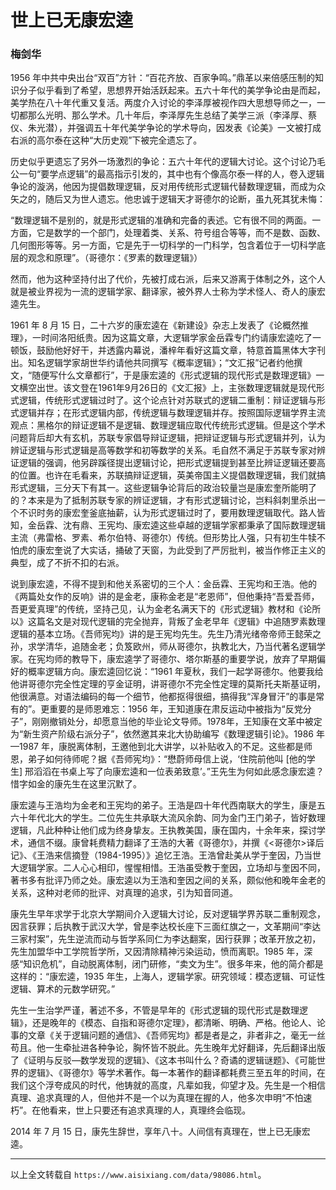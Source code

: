 # 世上已无康宏逵

### 梅剑华

1956 年中共中央出台“双百”方针：“百花齐放、百家争鸣。”鼎革以来倍感压制的知识分子似乎看到了希望，思想界开始活跃起来。五六十年代的美学争论由是而起，美学热在八十年代重又复活。两度介入讨论的李泽厚被视作四大思想导师之一，一切都那么光明、那么学术。几十年后，李泽厚先生总结了美学三派（李泽厚、蔡仪、朱光潜），并强调五十年代美学争论的学术导向，因发表《论美》一文被打成右派的高尔泰在这种“大历史观”下被完全遗忘了。

历史似乎更遗忘了另外一场激烈的争论：五六十年代的逻辑大讨论。这个讨论乃毛公一句“要学点逻辑”的最高指示引发的，其中也有个像高尔泰一样的人，卷入逻辑争论的漩涡，他因为提倡数理逻辑，反对用传统形式逻辑代替数理逻辑，而成为众矢之的，随后又为世人遗忘。他忠诚于逻辑天才哥德尔的论断，虽九死其犹未悔：

“数理逻辑不是别的，就是形式逻辑的准确和完备的表述。它有很不同的两面。一方面，它是数学的一个部门，处理着类、关系、符号组合等等，而不是数、函数、几何图形等等。另一方面，它是先于一切科学的一门科学，包含着位于一切科学底层的观念和原理”。（哥德尔：《罗素的数理逻辑》）

然而，他为这种坚持付出了代价，先被打成右派，后来又游离于体制之外，这个人就是被业界视为一流的逻辑学家、翻译家，被外界人士称为学术怪人、奇人的康宏逵先生。

1961 年 8 月 15 日，二十六岁的康宏逵在《新建设》杂志上发表了《论概然推理》，一时间洛阳纸贵。因为这篇文章，大逻辑学家金岳霖专门约请康宏逵吃了一顿饭，鼓励他好好干，并透露内幕说，潘梓年看好这篇文章，特意首篇黑体大字刊出。知名逻辑学家胡世华约请他共同撰写《概率逻辑》；“文汇报”记者约他撰文，“随便写什么文章都行”，于是康宏逵的《形式逻辑的现代形式是数理逻辑》一文横空出世。该文登在1961年9月26日的《文汇报》上，主张数理逻辑就是现代形式逻辑，传统形式逻辑过时了。这个论点针对苏联式的逻辑二重制：辩证逻辑与形式逻辑并存；在形式逻辑内部，传统逻辑与数理逻辑并存。按照国际逻辑学界主流观点：黑格尔的辩证逻辑不是逻辑、数理逻辑应取代传统形式逻辑。但是这个学术问题背后却大有玄机，苏联专家倡导辩证逻辑，把辩证逻辑与形式逻辑并列，认为辨证逻辑与形式逻辑是高等数学和初等数学的关系。毛自然不满足于苏联专家对辨证逻辑的强调，他另辟蹊径提出逻辑讨论，把形式逻辑提到甚至比辨证逻辑还要高的位置。也许在毛看来，苏联搞辩证逻辑，英美帝国主义提倡数理逻辑，我们就搞形式逻辑，三分天下有其一。这些逻辑争论背后的政治较量岂是康宏奎所能明了的？本来是为了抵制苏联专家的辨证逻辑，才有形式逻辑讨论，岂料斜刺里杀出一个不识时务的康宏奎釜底抽薪，认为形式逻辑过时了，要用数理逻辑取代。路人皆知，金岳霖、沈有鼎、王宪均、康宏逵这些卓越的逻辑学家都秉承了国际数理逻辑主流（弗雷格、罗素、希尔伯特、哥德尔）传统。但形势比人强，只有初生牛犊不怕虎的康宏奎说了大实话，捅破了天窗，为此受到了严厉批判，被当作修正主义的典型，成了不折不扣的右派。

说到康宏逵，不得不提到和他关系密切的三个人：金岳霖、王宪均和王浩。他的《两篇处女作的反响》讲的是金老，康称金老是“老恩师”，但他秉持“吾爱吾师，吾更爱真理”的传统，坚持己见，认为金老名满天下的《形式逻辑》教材和《论所以》这篇名文是对现代逻辑的完全抛弃，背叛了金老早年《逻辑》中追随罗素数理逻辑的基本立场。《吾师宪均》讲的是王宪均先生。先生乃清光绪帝帝师王懿荣之孙，求学清华，追随金老；负笈欧州，师从哥德尔，执教北大，乃当代著名逻辑学家。在宪均师的教导下，康宏逵学了哥德尔、塔尔斯基的重要学说，放弃了早期偏好的概率逻辑方向。康宏逵回忆说：“1961 年夏秋，我们一起学哥德尔。他要我给他讲哥德尔完全性定理的亨金证明，讲哥德尔不完全性定理的莫斯托夫斯基证明，他很满意。对语法编码的每一个细节，他都抠得很细，搞得我“浑身冒汗”的事是常有的”。更重要的是师恩难忘：1956 年，王知道康在肃反运动中被指为“反党分子”，刚刚撤销处分，却愿意当他的毕业论文导师。1978年，王知康在文革中被定为“新生资产阶级右派分子”，依然邀其来北大协助编写《数理逻辑引论》。1986 年—1987 年，康脱离体制，王邀他到北大讲学，以补贴收入的不足。这些都是师恩，弟子如何待师呢？据《吾师宪均》：“懋蔚师母信上说，‘住院前他叫 [他的学生] 邢滔滔在书桌上写了向康宏逵和一位表弟致意’。”王先生为何如此感念康宏逵？惜字如金的康先生在这里沉默了。

康宏逵与王浩均为金老和王宪均的弟子。王浩是四十年代西南联大的学生，康是五六十年代北大的学生。二位先生共承联大流风余韵、同为金门王门弟子，皆好数理逻辑，凡此种种让他们成为终身挚友。王执教美国，康在国内，十余年来，探讨学术，通信不缀。康曾耗费精力翻译了王浩的大著《哥德尔》，并撰《<哥德尔>译后记》、《王浩来信摘登（1984-1995）》追忆王浩。王浩曾赴美从学于奎因，乃当世大逻辑学家。二人心心相印，惺惺相惜。王浩虽受教于奎因，立场却与奎因不同，著书多有批评乃师之处。康宏逵以为王浩和奎因之间的关系，颇似他和晚年金老的关系，这种对老师的批评、对真理的追求，引为知音同道。

康先生早年求学于北京大学期间介入逻辑大讨论，反对逻辑学界苏联二重制观念，因言获罪；后执教于武汉大学，曾是李达校长座下三面红旗之一，文革期间“李达三家村案”，先生逆流而动与哲学系同仁为李达翻案，因行获罪；改革开放之初，先生加盟华中工学院哲学所，又因清除精神污染运动，愤而离职。1985 年，深感“知识危机”，自动脱离体制，闭门研修，“卖文为生”。很多年来，他的简介都是这样的：“康宏逵，1935 年生，上海人，逻辑学家。研究领域：模态逻辑、可证性逻辑、算术的元数学研究。”

先生一生治学严谨，著述不多，不管是早年的《形式逻辑的现代形式是数理逻辑》，还是晚年的《模态、自指和哥德尔定理》，都清晰、明确、严格。他论人、论事的文章《关于逻辑问题的通信》、《吾师宪均》都是者是之，非者非之，毫无一丝苟且。他一生牵扯进各种争论，胸怀皆不脱此。先生晚年尤好翻译，先后翻译出版了《证明与反驳—数学发现的逻辑》、《这本书叫什么？奇谲的逻辑谜题》、《可能世界的逻辑》、《哥德尔》等学术著作。每一本著作的翻译都耗费三至五年的时间，在我们这个浮夸成风的时代，他铸就的高度，凡辈如我，仰望才及。先生是一个相信真理、追求真理的人，但他并不是一个以为真理在握的人，他多次申明“不怕速朽”。在他看来，世上只要还有追求真理的人，真理终会临现。

2014 年 7 月 15 日，康先生辞世，享年八十。人间信有真理在，世上已无康宏逵。 

---

以上全文转载自 `https://www.aisixiang.com/data/98086.html`。

